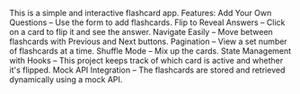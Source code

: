 This is a simple and interactive flashcard app.
Features:
Add Your Own Questions – Use the form to add flashcards.
Flip to Reveal Answers – Click on a card to flip it and see the answer.
Navigate Easily – Move between flashcards with Previous and Next buttons.
Pagination – View a set number of flashcards at a time.
Shuffle Mode – Mix up the cards.
State Management with Hooks – This project keeps track of which card is active and whether it's flipped.
Mock API Integration – The flashcards are stored and retrieved dynamically using a mock API.
